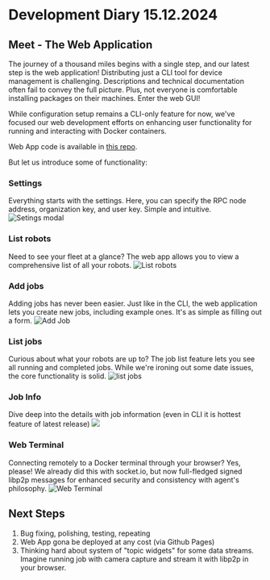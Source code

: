# Development Diary 15.12.2024

## Meet - The Web Application
The journey of a thousand miles begins with a single step, and our latest step is the web application! Distributing just a CLI tool for device management is challenging. Descriptions and technical documentation often fail to convey the full picture. Plus, not everyone is comfortable installing packages on their machines. Enter the web GUI!

While configuration setup remains a CLI-only feature for now, we've focused our web development efforts on enhancing user functionality for running and interacting with Docker containers.

Web App code is available in [this repo](https://github.com/Smehnov/rn-gui).

But let us introduce some of functionality:

### Settings
Everything starts with the settings. Here, you can specify the RPC node address, organization key, and user key. Simple and intuitive.
![Setings modal](https://i.ibb.co/N7bztzc/photo-2024-12-09-18-54-15.jpg)

### List robots
Need to see your fleet at a glance? The web app allows you to view a comprehensive list of all your robots.
![List robots](https://i.ibb.co/XYFxy2Y/photo-2024-12-09-18-49-12.jpg)

### Add jobs
Adding jobs has never been easier. Just like in the CLI, the web application lets you create new jobs, including example ones. It's as simple as filling out a form.
![Add Job](https://i.ibb.co/XSw5DVG/photo-2024-12-09-19-03-32.jpg)

### List jobs
Curious about what your robots are up to? The job list feature lets you see all running and completed jobs. While we're ironing out some date issues, the core functionality is solid.
![list jobs](https://i.ibb.co/kqczjz5/photo-2024-12-09-19-01-50.jpg)

### Job Info
Dive deep into the details with job information (even in CLI it is hottest feature of latest release) 
![](https://i.ibb.co/Smgm608/photo-2024-12-09-19-05-18.jpg)

### Web Terminal
Connecting remotely to a Docker terminal through your browser? Yes, please! We already did this with socket.io, but now full-fledged signed libp2p messages for enhanced security and consistency with agent's philosophy.
![Web Terminal](https://i.ibb.co/Hh2tFpF/photo-2024-12-09-19-08-07.jpg)

## Next Steps
1. Bug fixing, polishing, testing, repeating
2. Web App gona be deployed at any cost (via Github Pages)
3. Thinking hard about system of "topic widgets" for some data streams. Imagine running job with camera capture and stream it with libp2p in your browser.
